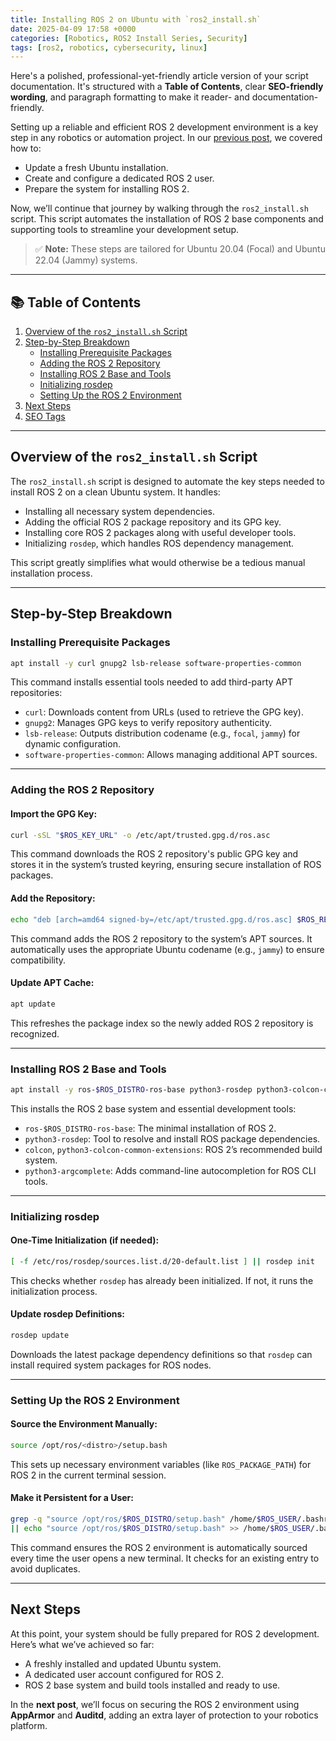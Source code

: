 ```yaml
---
title: Installing ROS 2 on Ubuntu with `ros2_install.sh`
date: 2025-04-09 17:58 +0000
categories: [Robotics, ROS2 Install Series, Security]
tags: [ros2, robotics, cybersecurity, linux]
---
```


Here's a polished, professional-yet-friendly article version of your script documentation. It's structured with a **Table of Contents**, clear **SEO-friendly wording**, and paragraph formatting to make it reader- and documentation-friendly.


Setting up a reliable and efficient ROS 2 development environment is a key step in any robotics or automation project. In our [previous post](#), we covered how to:

- Update a fresh Ubuntu installation.
- Create and configure a dedicated ROS 2 user.
- Prepare the system for installing ROS 2.

Now, we’ll continue that journey by walking through the `ros2_install.sh` script. This script automates the installation of ROS 2 base components and supporting tools to streamline your development setup.

> ✅ **Note:** These steps are tailored for Ubuntu 20.04 (Focal) and Ubuntu 22.04 (Jammy) systems.

---

## 📚 Table of Contents

1. [Overview of the `ros2_install.sh` Script](#overview-of-the-ros2_installsh-script)
2. [Step-by-Step Breakdown](#step-by-step-breakdown)
   - [Installing Prerequisite Packages](#installing-prerequisite-packages)
   - [Adding the ROS 2 Repository](#adding-the-ros-2-repository)
   - [Installing ROS 2 Base and Tools](#installing-ros-2-base-and-tools)
   - [Initializing rosdep](#initializing-rosdep)
   - [Setting Up the ROS 2 Environment](#setting-up-the-ros-2-environment)
3. [Next Steps](#next-steps)
4. [SEO Tags](#seo-tags)

---

## Overview of the `ros2_install.sh` Script

The `ros2_install.sh` script is designed to automate the key steps needed to install ROS 2 on a clean Ubuntu system. It handles:

- Installing all necessary system dependencies.
- Adding the official ROS 2 package repository and its GPG key.
- Installing core ROS 2 packages along with useful developer tools.
- Initializing `rosdep`, which handles ROS dependency management.

This script greatly simplifies what would otherwise be a tedious manual installation process.

---

## Step-by-Step Breakdown

### Installing Prerequisite Packages

```bash
apt install -y curl gnupg2 lsb-release software-properties-common
```

This command installs essential tools needed to add third-party APT repositories:

- `curl`: Downloads content from URLs (used to retrieve the GPG key).
- `gnupg2`: Manages GPG keys to verify repository authenticity.
- `lsb-release`: Outputs distribution codename (e.g., `focal`, `jammy`) for dynamic configuration.
- `software-properties-common`: Allows managing additional APT sources.

---

### Adding the ROS 2 Repository

#### Import the GPG Key:

```bash
curl -sSL "$ROS_KEY_URL" -o /etc/apt/trusted.gpg.d/ros.asc
```

This command downloads the ROS 2 repository's public GPG key and stores it in the system’s trusted keyring, ensuring secure installation of ROS packages.

#### Add the Repository:

```bash
echo "deb [arch=amd64 signed-by=/etc/apt/trusted.gpg.d/ros.asc] $ROS_REPO_URL $(lsb_release -cs) main" > /etc/apt/sources.list.d/ros2.list
```

This command adds the ROS 2 repository to the system’s APT sources. It automatically uses the appropriate Ubuntu codename (e.g., `jammy`) to ensure compatibility.

#### Update APT Cache:

```bash
apt update
```

This refreshes the package index so the newly added ROS 2 repository is recognized.

---

### Installing ROS 2 Base and Tools

```bash
apt install -y ros-$ROS_DISTRO-ros-base python3-rosdep python3-colcon-common-extensions python3-argcomplete colcon
```

This installs the ROS 2 base system and essential development tools:

- `ros-$ROS_DISTRO-ros-base`: The minimal installation of ROS 2.
- `python3-rosdep`: Tool to resolve and install ROS package dependencies.
- `colcon`, `python3-colcon-common-extensions`: ROS 2’s recommended build system.
- `python3-argcomplete`: Adds command-line autocompletion for ROS CLI tools.

---

### Initializing rosdep

#### One-Time Initialization (if needed):

```bash
[ -f /etc/ros/rosdep/sources.list.d/20-default.list ] || rosdep init
```

This checks whether `rosdep` has already been initialized. If not, it runs the initialization process.

#### Update rosdep Definitions:

```bash
rosdep update
```

Downloads the latest package dependency definitions so that `rosdep` can install required system packages for ROS nodes.

---

### Setting Up the ROS 2 Environment

#### Source the Environment Manually:

```bash
source /opt/ros/<distro>/setup.bash
```

This sets up necessary environment variables (like `ROS_PACKAGE_PATH`) for ROS 2 in the current terminal session.

#### Make it Persistent for a User:

```bash
grep -q "source /opt/ros/$ROS_DISTRO/setup.bash" /home/$ROS_USER/.bashrc \
|| echo "source /opt/ros/$ROS_DISTRO/setup.bash" >> /home/$ROS_USER/.bashrc
```

This command ensures the ROS 2 environment is automatically sourced every time the user opens a new terminal. It checks for an existing entry to avoid duplicates.

---

## Next Steps

At this point, your system should be fully prepared for ROS 2 development. Here’s what we’ve achieved so far:

- A freshly installed and updated Ubuntu system.
- A dedicated user account configured for ROS 2.
- ROS 2 base system and build tools installed and ready to use.

In the **next post**, we’ll focus on securing the ROS 2 environment using **AppArmor** and **Auditd**, adding an extra layer of protection to your robotics platform.

